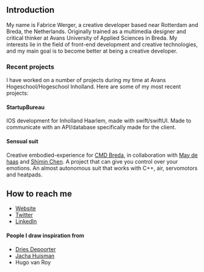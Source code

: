 ## Introduction

My name is Fabrice Werger, a creative developer based near Rotterdam and Breda, the Netherlands. Originally trained as a multimedia designer and critical thinker at Avans University of Applied Sciences in Breda. My interests lie in the field of front-end development and creative technologies, and my main goal is to become better at being a creative developer.

### Recent projects

I have worked on a number of projects during my time at Avans Hogeschool/Hogeschool Inholland. Here are some of my most recent projects:

#### StartupBureau
IOS development for Inholland Haarlem, made with swift/swiftUI. Made to communicate with an API/database specifically made for the client.

#### Sensual suit

Creative embodied-experience for [CMD Breda](https://avanscmd.nl/), in collaboration with [May de haas](https://instagram.com/maydehaas) and [Shimin Chen](https://instagram.com/shiminchn). A project that can give you control over your emotions. An almost autonomous suit that works with C++, air, servomotors and heatpads.

## How to reach me

- [Website](https://www.fabricewerger.nl)
- [Twitter](https://www.twitter.com/fabricewerger)
- [LinkedIn](https://www.linkedin.com/in/fabricewerger/)

#### People I draw inspiration from

- [Dries Depoorter](https://www.driesdepoorter.be)
- [Jacha Huisman](https://github.com/jaschahuisman)
- Hugo van Roy
